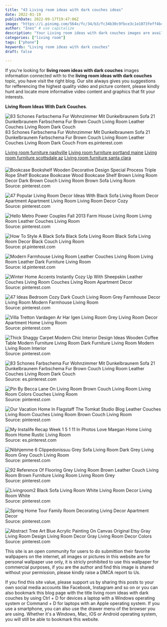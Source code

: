 ```yaml
---
title: "43 Living room ideas with dark couches ideas"
date: 2022-01-19
publishDate: 2022-09-17T19:47:06Z
image: "https://i.pinimg.com/564x/fc/34/b3/fc34b30c9fbce3c1e1073feff4b4f318.jpg"
author: "Ines" # use capitalize
description: "Your Living room ideas with dark couches images are available in this site. Living room ideas with dark couches are a topic that is being searched for and liked by netizens today. You can Download the Living room ideas with dark couches files here. Download all royalty-free photos and vectors."
categories: ["living room"]
tags: ["phone"]
keywords: "Living room ideas with dark couches"
draft: false

---
```


If you're looking for **living room ideas with dark couches** images information connected with to the **living room ideas with dark couches** topic, you have visit the right  blog.  Our site always  gives you  suggestions  for refferencing  the highest  quality video and picture  content, please kindly hunt and locate more informative video content and graphics  that fit your interests.

**Living Room Ideas With Dark Couches**. 

![83 Schones Farbschema Fur Wohnzimmer Mit Dunkelbraunem Sofa 21 Dunkelbraunem Farbschema Fur Brown Couch Living Room Leather Couches Living Room Dark Couch](https://i.pinimg.com/736x/a5/92/76/a5927689fae9b08ec82c74cf5ed1bda5.jpg "83 Schones Farbschema Fur Wohnzimmer Mit Dunkelbraunem Sofa 21 Dunkelbraunem Farbschema Fur Brown Couch Living Room Leather Couches Living Room Dark Couch")
83 Schones Farbschema Fur Wohnzimmer Mit Dunkelbraunem Sofa 21 Dunkelbraunem Farbschema Fur Brown Couch Living Room Leather Couches Living Room Dark Couch From es.pinterest.com

[Living room furniture nashville](/living-room-furniture-nashville/)
[Living room furniture portland maine](/living-room-furniture-portland-maine/)
[Living room furniture scottsdale az](/living-room-furniture-scottsdale-az/)
[Living room furniture santa clara](/living-room-furniture-santa-clara/)



### 

 


![Bookcase Bookshelf Wooden Decorative Design Special Process Triple Rope Shelf Bookcase Bookcase Wood Bookcase Shelf Brown Living Room Decor Dark Brown Couch Living Room Brown Sofa Living Room](https://i.pinimg.com/736x/da/10/d2/da10d20c84f433f7268f4ed054e18d91.jpg "Bookcase Bookshelf Wooden Decorative Design Special Process Triple Rope Shelf Bookcase Bookcase Wood Bookcase Shelf Brown Living Room Decor Dark Brown Couch Living Room Brown Sofa Living Room")
Source: pinterest.com

 

![47 Popular Living Room Decor Ideas With Black Sofa Living Room Decor Apartment Apartment Living Room Living Room Decor Cozy](https://i.pinimg.com/originals/fe/f3/70/fef3707d53933519b38de75860174c24.png "47 Popular Living Room Decor Ideas With Black Sofa Living Room Decor Apartment Apartment Living Room Living Room Decor Cozy")
Source: pinterest.com

 

![Hello Metro Power Couples Fall 2013 Farm House Living Room Living Room Leather Couches Living Room](https://i.pinimg.com/originals/c3/a3/87/c3a387422bd34e84bb11b2bfe5664290.jpg "Hello Metro Power Couples Fall 2013 Farm House Living Room Living Room Leather Couches Living Room")
Source: pinterest.com

 

![How To Style A Black Sofa Black Sofa Living Room Black Sofa Living Room Decor Black Couch Living Room](https://i.pinimg.com/564x/d1/8f/bf/d18fbf831023b09b6661761dfa7c459d.jpg "How To Style A Black Sofa Black Sofa Living Room Black Sofa Living Room Decor Black Couch Living Room")
Source: pl.pinterest.com

 

![Modern Farmhouse Living Room Leather Couches Living Room Living Room Leather Dark Furniture Living Room](https://i.pinimg.com/736x/0b/b4/98/0bb498097db2491ba78a614da7ada5ff.jpg "Modern Farmhouse Living Room Leather Couches Living Room Living Room Leather Dark Furniture Living Room")
Source: id.pinterest.com

 

![Winter Home Accents Instantly Cozy Up With Sheepskin Leather Couches Living Room Couches Living Room Apartment Decor](https://i.pinimg.com/originals/a7/30/37/a73037e924d9794e4e073a63280ac9c5.jpg "Winter Home Accents Instantly Cozy Up With Sheepskin Leather Couches Living Room Couches Living Room Apartment Decor")
Source: pinterest.com

 

![47 Ideas Bedroom Cozy Dark Couch Living Room Grey Farmhouse Decor Living Room Modern Farmhouse Living Room](https://i.pinimg.com/564x/55/a5/d6/55a5d6adcc737a60ebdd92a7f545b4ba.jpg "47 Ideas Bedroom Cozy Dark Couch Living Room Grey Farmhouse Decor Living Room Modern Farmhouse Living Room")
Source: pinterest.com

 

![Villa Tretton Vardagen Ar Har Igen Living Room Grey Living Room Decor Apartment Home Living Room](https://i.pinimg.com/originals/47/e1/15/47e115bfa15228b957ed0e3f1bcfbf32.jpg "Villa Tretton Vardagen Ar Har Igen Living Room Grey Living Room Decor Apartment Home Living Room")
Source: pinterest.com

 

![Thick Shaggy Carpet Modern Chic Interior Design Ideas Wooden Coffee Table Modern Furniture Living Room Dark Furniture Living Room Modern Living Room Interior](https://i.pinimg.com/originals/99/49/a4/9949a494a11049139f13bc09d7f55589.jpg "Thick Shaggy Carpet Modern Chic Interior Design Ideas Wooden Coffee Table Modern Furniture Living Room Dark Furniture Living Room Modern Living Room Interior")
Source: pinterest.com

 

![83 Schones Farbschema Fur Wohnzimmer Mit Dunkelbraunem Sofa 21 Dunkelbraunem Farbschema Fur Brown Couch Living Room Leather Couches Living Room Dark Couch](https://i.pinimg.com/736x/a5/92/76/a5927689fae9b08ec82c74cf5ed1bda5.jpg "83 Schones Farbschema Fur Wohnzimmer Mit Dunkelbraunem Sofa 21 Dunkelbraunem Farbschema Fur Brown Couch Living Room Leather Couches Living Room Dark Couch")
Source: es.pinterest.com

 

![Pin By Becca Lane On Living Room Brown Couch Living Room Living Room Colors Couches Living Room](https://i.pinimg.com/originals/38/40/c3/3840c3683dc7bfa6cd699f968340b0de.jpg "Pin By Becca Lane On Living Room Brown Couch Living Room Living Room Colors Couches Living Room")
Source: pinterest.com

 

![Our Vacation Home In Flagstaff The Tomkat Studio Blog Leather Couches Living Room Couches Living Room Brown Couch Living Room](https://i.pinimg.com/originals/f5/31/2c/f5312c117ef795bf84653e186f3ac54b.jpg "Our Vacation Home In Flagstaff The Tomkat Studio Blog Leather Couches Living Room Couches Living Room Brown Couch Living Room")
Source: pinterest.com

 

![My Instalife Recap Week 1 5 1 11 In Photos Love Maegan Home Living Room Home Rustic Living Room](https://i.pinimg.com/originals/c8/b7/31/c8b731bc082902d1c296979dc2b561f6.jpg "My Instalife Recap Week 1 5 1 11 In Photos Love Maegan Home Living Room Home Rustic Living Room")
Source: es.pinterest.com

 

![Nibhjemme 6 Clippedonissuu Grey Sofa Living Room Dark Grey Living Room Grey Couch Living Room](https://i.pinimg.com/originals/b1/fe/e0/b1fee03c0d4744e2ff9622355b000a08.jpg "Nibhjemme 6 Clippedonissuu Grey Sofa Living Room Dark Grey Living Room Grey Couch Living Room")
Source: pinterest.com

 

![92 Reference Of Flooring Grey Living Room Brown Leather Couch Living Room Brown Furniture Living Room Living Room Grey](https://i.pinimg.com/736x/48/17/86/4817867fef24a7b0ca5df83af5827eed.jpg "92 Reference Of Flooring Grey Living Room Brown Leather Couch Living Room Brown Furniture Living Room Living Room Grey")
Source: pinterest.com

 

![Livingroom2 Black Sofa Living Room White Living Room Decor Living Room White](https://i.pinimg.com/originals/87/69/1b/87691b16eea9a6b22f7fcc1ecf952a31.jpg "Livingroom2 Black Sofa Living Room White Living Room Decor Living Room White")
Source: pinterest.com

 

![Spring Home Tour Family Room Decorating Living Decor Apartment Decor](https://i.pinimg.com/originals/61/58/eb/6158ebb002f72822c2dea4e61e27eb20.jpg "Spring Home Tour Family Room Decorating Living Decor Apartment Decor")
Source: pinterest.com

 

![Abstract Tree Art Blue Acrylic Painting On Canvas Original Etsy Gray Living Room Design Living Room Decor Gray Living Room Decor Colors](https://i.pinimg.com/564x/fc/34/b3/fc34b30c9fbce3c1e1073feff4b4f318.jpg "Abstract Tree Art Blue Acrylic Painting On Canvas Original Etsy Gray Living Room Design Living Room Decor Gray Living Room Decor Colors")
Source: pinterest.com

 

This site is an open community for users to do submittion their favorite wallpapers on the internet, all images or pictures in this website are for personal wallpaper use only, it is stricly prohibited to use this wallpaper for commercial purposes, if you are the author and find this image is shared without your permission, please kindly raise a DMCA report to Us.

If you find this site value, please support us by sharing this posts to your own social media accounts like Facebook, Instagram and so on or you can also bookmark this blog page with the title living room ideas with dark couches by using Ctrl + D for devices a laptop with a Windows operating system or Command + D for laptops with an Apple operating system. If you use a smartphone, you can also use the drawer menu of the browser you are using. Whether it's a Windows, Mac, iOS or Android operating system, you will still be able to bookmark this website.
